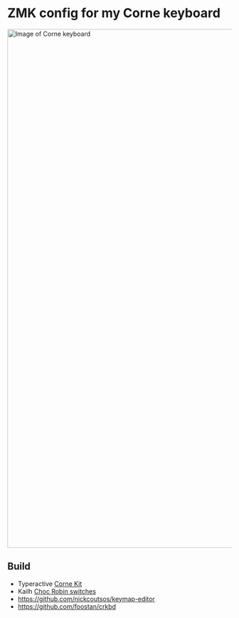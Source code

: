 # ZMK config for my Corne keyboard
<img width="1163" alt="Image of Corne keyboard" src="https://user-images.githubusercontent.com/354473/223225047-60b69bed-5e5a-49a5-9c8f-06b95b0a6d63.png">

## Build
- Typeractive [Corne Kit](https://typeractive.xyz/pages/build)
- Kailh [Choc Robin switches](https://boardsource.xyz/store/5ef6f7376786dc1e65a80744)
- https://github.com/nickcoutsos/keymap-editor
- https://github.com/foostan/crkbd
